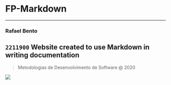 # FP-Markdown
---
### Rafael Bento
`2211900`
Website created to use Markdown in writing documentation
---
> Metodologias de Desenvolvimento de Software @ 2020

![](https://www.ipleiria.pt/wp-content/themes/ipleiria/img/logo_ipl_header.png)